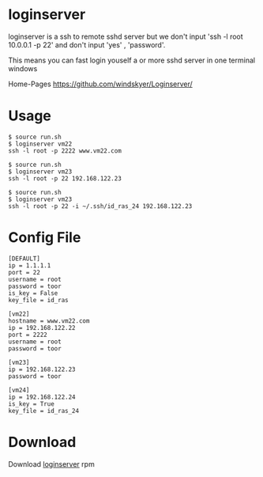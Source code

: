 loginserver
===

loginserver is a ssh to remote sshd server but we don't input 
'ssh -l root 10.0.0.1 -p 22' and don't input 'yes' , 'password'.

This means you can fast login youself a or more sshd server in one terminal windows

Home-Pages <https://github.com/windskyer/Loginserver/>

Usage
====

```
$ source run.sh
$ loginserver vm22
ssh -l root -p 2222 www.vm22.com
```


```
$ source run.sh
$ loginserver vm23
ssh -l root -p 22 192.168.122.23
```

```
$ source run.sh
$ loginserver vm23
ssh -l root -p 22 -i ~/.ssh/id_ras_24 192.168.122.23
```
Config File
===
```
[DEFAULT]
ip = 1.1.1.1
port = 22
username = root
password = toor
is_key = False
key_file = id_ras

[vm22]
hostname = www.vm22.com
ip = 192.168.122.22
port = 2222
username = root
password = toor

[vm23]
ip = 192.168.122.23
password = toor

[vm24]
ip = 192.168.122.24
is_key = True
key_file = id_ras_24
```
Download
===
Download [loginserver](http://wwww.flftuu.com/rpm/loginserver/ "loginserver") rpm 
